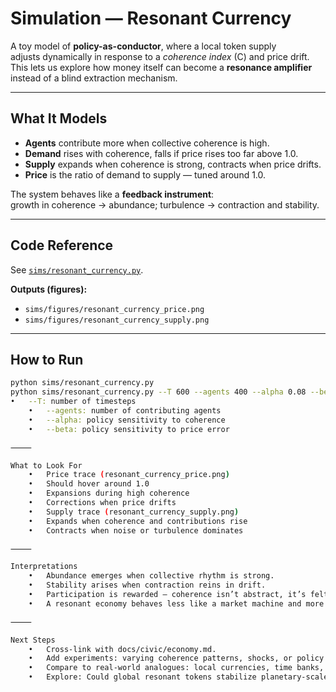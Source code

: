 # Simulation — Resonant Currency

A toy model of **policy-as-conductor**, where a local token supply  
adjusts dynamically in response to a *coherence index* (C) and price drift.  
This lets us explore how money itself can become a **resonance amplifier**  
instead of a blind extraction mechanism.

---

## What It Models

- **Agents** contribute more when collective coherence is high.  
- **Demand** rises with coherence, falls if price rises too far above 1.0.  
- **Supply** expands when coherence is strong, contracts when price drifts.  
- **Price** is the ratio of demand to supply — tuned around 1.0.  

The system behaves like a **feedback instrument**:  
growth in coherence → abundance; turbulence → contraction and stability.

---

## Code Reference

See [`sims/resonant_currency.py`](../../sims/resonant_currency.py).

**Outputs (figures):**

- `sims/figures/resonant_currency_price.png`  
- `sims/figures/resonant_currency_supply.png`  

---

## How to Run

```bash
python sims/resonant_currency.py
python sims/resonant_currency.py --T 600 --agents 400 --alpha 0.08 --beta 0.06 --seed 7
•	--T: number of timesteps
	•	--agents: number of contributing agents
	•	--alpha: policy sensitivity to coherence
	•	--beta: policy sensitivity to price error

⸻

What to Look For
	•	Price trace (resonant_currency_price.png)
	•	Should hover around 1.0
	•	Expansions during high coherence
	•	Corrections when price drifts
	•	Supply trace (resonant_currency_supply.png)
	•	Expands when coherence and contributions rise
	•	Contracts when noise or turbulence dominates

⸻

Interpretations
	•	Abundance emerges when collective rhythm is strong.
	•	Stability arises when contraction reins in drift.
	•	Participation is rewarded — coherence isn’t abstract, it’s felt and earned.
	•	A resonant economy behaves less like a market machine and more like a musical ensemble.

⸻

Next Steps
	•	Cross-link with docs/civic/economy.md.
	•	Add experiments: varying coherence patterns, shocks, or policy rules.
	•	Compare to real-world analogues: local currencies, time banks, crypto DAOs.
	•	Explore: Could global resonant tokens stabilize planetary-scale coherence?
